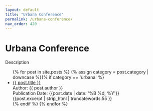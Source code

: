 ```yaml
---
layout: default
title: "Urbana Conference"
permalink: /urbana-conference/
nav_order: 420
---
```

<h1 class="category-title">Urbana Conference</h1>
<p>Description</p>

<ul class="article-container">
  {% for post in site.posts %}
    {% assign category = post.category | downcase %}{% if category == 'urbana' %}
      <li class="article-list">
        <a href="{{ post.url | prepend: site.baseurl }}">{{ post.title }}</a><br>
        <div class="author">Author: {{ post.author }}</div>
        <div class="publication-date">Publication Date: <time datetime="{{post.date | date: '%F'}}">{{post.date | date: '%B %d, %Y'}}</time></div>
        <div class="excerpt">{{post.excerpt | strip_html | truncatewords:55 }}</div>
      </li>
    {% endif %}
  {% endfor %}
</ul>
